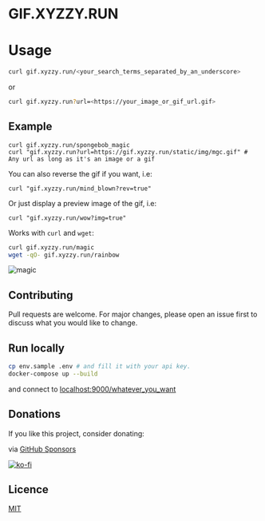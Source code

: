 # GIF.XYZZY.RUN

# Usage

```bash
curl gif.xyzzy.run/<your_search_terms_separated_by_an_underscore>
```
or

```bash
curl gif.xyzzy.run?url=<https://your_image_or_gif_url.gif>
```

## Example

```
curl gif.xyzzy.run/spongebob_magic
curl "gif.xyzzy.run?url=https://gif.xyzzy.run/static/img/mgc.gif" # Any url as long as it's an image or a gif
```

You can also reverse the gif if you want, i.e:

```
curl "gif.xyzzy.run/mind_blown?rev=true"
```

Or just display a preview image of the gif, i.e:

```
curl "gif.xyzzy.run/wow?img=true"
```


Works with `curl` and `wget`:

```bash
curl gif.xyzzy.run/magic
wget -qO- gif.xyzzy.run/rainbow
```

![magic](/static/img/magic.gif)

## Contributing
Pull requests are welcome. For major changes, please open an issue first to discuss what you would like to change.

## Run locally

```bash
cp env.sample .env # and fill it with your api key.
docker-compose up --build
```
and connect to [localhost:9000/whatever_you_want](localhost:9000/whatever_you_want)


## Donations

If you like this project, consider donating:

via [GitHub Sponsors](https://github.com/sponsors/mattLLVW)

[![ko-fi](https://www.ko-fi.com/img/githubbutton_sm.svg)](https://ko-fi.com/J3J3173F6)


## Licence
[MIT](https://choosealicense.com/licenses/mit/)

